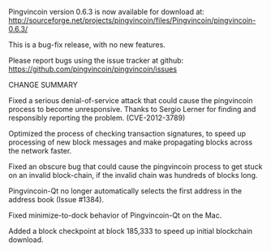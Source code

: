 Pingvincoin version 0.6.3 is now available for download at:
  http://sourceforge.net/projects/pingvincoin/files/Pingvincoin/pingvincoin-0.6.3/

This is a bug-fix release, with no new features.

Please report bugs using the issue tracker at github:
  https://github.com/pingvincoin/pingvincoin/issues

CHANGE SUMMARY

Fixed a serious denial-of-service attack that could cause the
pingvincoin process to become unresponsive. Thanks to Sergio Lerner
for finding and responsibly reporting the problem. (CVE-2012-3789)

Optimized the process of checking transaction signatures, to
speed up processing of new block messages and make propagating
blocks across the network faster.

Fixed an obscure bug that could cause the pingvincoin process to get
stuck on an invalid block-chain, if the invalid chain was
hundreds of blocks long.

Pingvincoin-Qt no longer automatically selects the first address
in the address book (Issue #1384).

Fixed minimize-to-dock behavior of Pingvincoin-Qt on the Mac.

Added a block checkpoint at block 185,333 to speed up initial
blockchain download.
